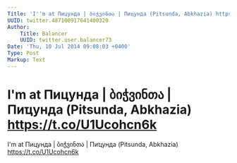 ```yaml
---
Title: 'I''m at Пицунда | ბიჭვინთა | Пиҵунда (Pitsunda, Abkhazia) https://t.co/U1Ucohcn6k'
UUID: twitter.487100917641400320
Author:
    Title: Balancer
    UUID: twitter.user.balancer73
Date: 'Thu, 10 Jul 2014 09:08:03 +0400'
Type: Post
Markup: Text
---
```


# I'm at Пицунда | ბიჭვინთა | Пиҵунда (Pitsunda, Abkhazia) https://t.co/U1Ucohcn6k

I'm at Пицунда | ბიჭვინთა | Пиҵунда (Pitsunda, Abkhazia)
https://t.co/U1Ucohcn6k